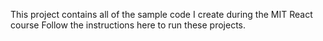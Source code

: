 This project contains all of the sample code I create during the MIT React course
Follow the instructions here to run these projects.
